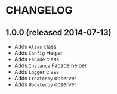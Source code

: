 # CHANGELOG


## 1.0.0 (released 2014-07-13)

* Adds `Alias` class
* Adds `Config` Helper
* Adds `Facade` class
* Adds `Instance` Facade helper
* Adds `Logger` class
* Adds `Createdby` observer
* Adds `Updatedby` observer
